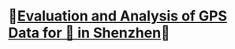 # 🎉[Evaluation and Analysis of GPS Data for 🚕 in Shenzhen](https://github.com/raingrain/evaluation-and-analysis-of-gps-data-for-taxi-in-shenzhen)🎉
